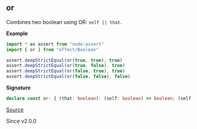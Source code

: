 ## or

Combines two boolean using OR: `self || that`.

**Example**

```ts
import * as assert from "node:assert"
import { or } from "effect/Boolean"

assert.deepStrictEqual(or(true, true), true)
assert.deepStrictEqual(or(true, false), true)
assert.deepStrictEqual(or(false, true), true)
assert.deepStrictEqual(or(false, false), false)
```

**Signature**

```ts
declare const or: { (that: boolean): (self: boolean) => boolean; (self: boolean, that: boolean): boolean; }
```

[Source](https://github.com/Effect-TS/effect/tree/main/packages/effect/src/Boolean.ts#L150)

Since v2.0.0
